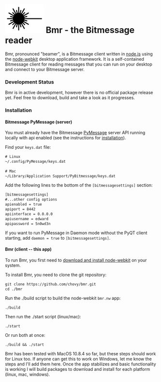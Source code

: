 ![Bmr](/app/img/logo.png) Bmr - the Bitmessage reader
===

Bmr, pronounced "beamer", is a Bitmessage client written in [node.js](http://nodejs.org) using the [node-webkit](https://github.com/rogerwang/node-webkit/) desktop application framework. It is a self-contained Bitmessage client for reading messages that you can run on your desktop and connect to your Bitmessage server.

### Development Status

Bmr is in active development, however there is no official package release yet. Feel free to download, build and take a look as it progresses.

### Installation

#### Bitmessage PyMessage (server)

You must already have the Bitmessage [PyMessage](https://github.com/Bitmessage/PyBitmessage) server API running locally with api enabled (see the instructions for [installation](https://bitmessage.org/wiki/Compiling_instructions)).

Find your `keys.dat` file:

    # Linux
    ~/.config/PyMessage/keys.dat

    # Mac
    ~/Library/Application Support/PyBitmessage/keys.dat

Add the following lines to the bottom of the `[bitmessagesettings]` section:

    [bitmessagesettings]
    #...other config options
    apienabled = true
    apiport = 8442
    apiinterface = 0.0.0.0
    apiusername = edward
    apipassword = 5n0wd3n

If you want to run PyMessage in Daemon mode without the PyQT client starting, add `daemon = true` to `[bitmessagesettings]`.

#### Bmr (client -- this app)

To run Bmr, you first need to [download and install node-webkit](https://github.com/rogerwang/node-webkit#downloads) on your system.

To install Bmr, you need to clone the git repository:

    git clone https://github.com/chovy/bmr.git
    cd ./bmr

Run the ./build script to build the node-webkit `bmr.nw` app:

    ./build

Then run the ./start script (linux/mac):

    ./start

Or run both at once:

    ./build && ./start

Bmr has been tested with MacOS 10.8.4 so far, but these steps should work for Linux too.
If anyone can get this to work on Windows, let me know the steps and I'll add them here. Once the app stabilizes and basic functionality is working I will build packages to download and install for each platform (linux, mac, windows).